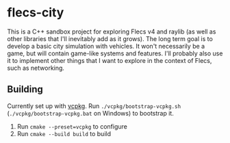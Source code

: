 # flecs-city

This is a C++ sandbox project for exploring Flecs v4 and raylib (as well as other libraries that I'll inevitably add as it grows). The long term goal is to develop a basic city simulation with vehicles. It won't necessarily be a game, but will contain game-like systems and features. I'll probably also use it to implement other things that I want to explore in the context of Flecs, such as networking.

## Building

Currently set up with [vcpkg](https://vcpkg.io/). Run `./vcpkg/bootstrap-vcpkg.sh` (`./vcpkg/bootstrap-vcpkg.bat` on Windows) to bootstrap it.

1. Run `cmake --preset=vcpkg` to configure
2. Run `cmake --build build` to build
